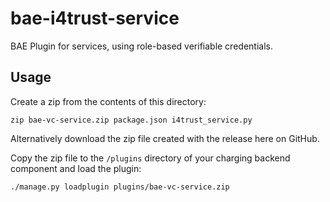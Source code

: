 # bae-i4trust-service
BAE Plugin for services, using role-based verifiable credentials.

## Usage

Create a zip from the contents of this directory:
```shell
zip bae-vc-service.zip package.json i4trust_service.py
```
Alternatively download the zip file created with the release here on GitHub.

Copy the zip file to the `/plugins` directory of your charging backend component and load the plugin:
```shell
./manage.py loadplugin plugins/bae-vc-service.zip
```
